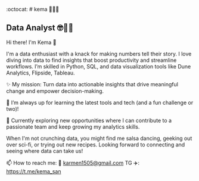 :octocat: # kema 🧗‍♂️🐢 
## Data Analyst 🤓🧮🧐

Hi there! I'm Kema 👋

I'm a data enthusiast with a knack for making numbers tell their story. I love diving into data to find insights that boost productivity and streamline workflows. I’m skilled in Python, SQL, and data visualization tools like Dune Analytics, Flipside, Tableau.

✨ My mission: Turn data into actionable insights that drive meaningful change and empower decision-making.

🚀 I’m always up for learning the latest tools and tech (and a fun challenge or two)!

🌱 Currently exploring new opportunities where I can contribute to a passionate team and keep growing my analytics skills.

When I'm not crunching data, you might find me salsa dancing, geeking out over sci-fi, or trying out new recipes. Looking forward to connecting and seeing where data can take us! 

📫 How to reach me: 
  📧 karmen1505@gmail.com
  TG ✈️: https://t.me/kema_san 



<!--
**kemasan/kemasan** is a ✨ _special_ ✨ repository because its `README.md` (this file) appears on your GitHub profile.

Here are some ideas to get you started:

- 🔭 I’m currently working on ...
- 🌱 I’m currently learning ...
- 👯 I’m looking to collaborate on ...
- 🤔 I’m looking for help with ...
- 💬 Ask me about ...
- 📫 How to reach me: ...
- 😄 Pronouns: ...
- ⚡ Fun fact: ...
-->
